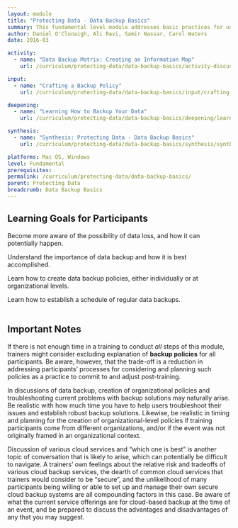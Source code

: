 ```yaml
---
layout: module
title: "Protecting Data - Data Backup Basics"
summary: This fundamental level module addresses basic practices for users, at both individual and organizational levels, for successful and safe backup of important information. Similarly, to help participants better visualize their personal "information map", this module also emphasizes the importance for users of understanding the what (type or format) and the where (storage location) of such valuable or sensitive data.
author: Daniel O'Clunaigh, Ali Ravi, Samir Nassar, Carol Waters
date: 2016-03

activity:
  - name: "Data Backup Matrix: Creating an Information Map"
    url: /curriculum/protecting-data/data-backup-basics/activity-discussion/data-backup-matrix-creating-information-map/

input:
  - name: "Crafting a Backup Policy"
    url: /curriculum/protecting-data/data-backup-basics/input/crafting-backup-policy

deepening:
  - name: "Learning How to Backup Your Data"
    url: /curriculum/protecting-data/data-backup-basics/deepening/learning-how-to-backup-your-data

synthesis:
  - name: "Synthesis: Protecting Data - Data Backup Basics"
    url: /curriculum/protecting-data/data-backup-basics/synthesis/synthesis-data-backup-basics

platforms: Mac OS, Windows
level: Fundamental
prerequisites:
permalink: /curriculum/protecting-data/data-backup-basics/
parent: Protecting Data
breadcrumb: Data Backup Basics
---
```

## Learning Goals for Participants
Become more aware of the possibility of data loss, and how it can potentially happen.

Understand the importance of data backup and how it is best accomplished.

Learn how to create data backup policies, either individually or at organizational levels.

Learn how to establish a schedule of regular data backups.
<br><br>

## Important Notes
If there is not enough time in a training to conduct *all* steps of this module, trainers might consider excluding explanation of **backup policies** for all participants. Be aware, however, that the trade-off is a reduction in addressing participants’ processes for considering and planning such policies as a practice to commit to and adjust post-training.

In discussions of data backup, creation of organizational policies and troubleshooting current problems with backup solutions may naturally arise. Be realistic with how much time you have to help users troubleshoot their issues and establish robust backup solutions. Likewise, be realistic in timing and planning for the creation of organizational-level policies if training participants come from different organizations, and/or if the event was not originally framed in an organizational context.

Discussion of various cloud services and “which one is best” is another topic of conversation that is likely to arise, which can potentially be difficult to navigate. A trainers’ own feelings about the relative risk and tradeoffs of various cloud backup services, the dearth of common cloud services that trainers would consider to be “secure”, and the unlikelihood of many participants being willing or able to set up and manage their own secure cloud backup systems are all compounding factors in this case. Be aware of what the current service offerings are for cloud-based backup at the time of an event, and be prepared to discuss the advantages and disadvantages of any that you may suggest.
